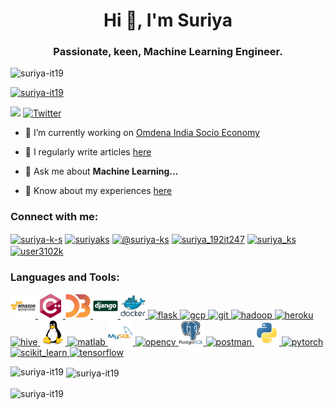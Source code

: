 <h1 align="center">Hi 👋, I'm Suriya</h1>
<h3 align="center">Passionate, keen, Machine Learning Engineer.</h3>

<p align="left"> <img src="https://komarev.com/ghpvc/?username=suriya-it19&label=Profile%20views&color=0e75b6&style=flat" alt="suriya-it19" /> </p>

<p align="left"> <a href="https://github.com/ryo-ma/github-profile-trophy"><img src="https://github-profile-trophy.vercel.app/?username=suriya-it19" alt="suriya-it19" /></a> </p>

<p align="left"> <a href="https://linkedin.com/in/suriya-ks" target="blank"><img src="https://img.shields.io/twitter/follow/LinkedIn?logo=linkedin&style=for-the-badge" /></a> <a href="https://twitter.com/suriyajr3" target="blank"><img src="https://img.shields.io/twitter/follow/Twitter?logo=twitter&style=for-the-badge" alt="Twitter" /></a> </p>

- 🔭 I’m currently working on [Omdena India Socio Economy](https://github.com/suriya-it19/Deployed_covid_analysis)

- 📝 I regularly write articles [here](https://medium.com/@suriya-ks)

- 💬 Ask me about **Machine Learning...**

- 📄 Know about my experiences [here](https://www.linkedin.com/in/suriya-ks/)

###
###
###
###

<h3 align="left">Connect with me:</h3>
<p align="left">
<a href="https://stackoverflow.com/users/suriya-k-s" target="blank"><img align="center" src="https://raw.githubusercontent.com/rahuldkjain/github-profile-readme-generator/master/src/images/icons/Social/stack-overflow.svg" alt="suriya-k-s" height="30" width="40" /></a>
<a href="https://kaggle.com/suriyaks" target="blank"><img align="center" src="https://raw.githubusercontent.com/rahuldkjain/github-profile-readme-generator/master/src/images/icons/Social/kaggle.svg" alt="suriyaks" height="30" width="40" /></a>
<a href="https://medium.com/@suriya-ks" target="blank"><img align="center" src="https://raw.githubusercontent.com/rahuldkjain/github-profile-readme-generator/master/src/images/icons/Social/medium.svg" alt="@suriya-ks" height="30" width="40" /></a>
<a href="https://www.hackerrank.com/suriya_192it247" target="blank"><img align="center" src="https://raw.githubusercontent.com/rahuldkjain/github-profile-readme-generator/master/src/images/icons/Social/hackerrank.svg" alt="suriya_192it247" height="30" width="40" /></a>
<a href="https://codeforces.com/profile/suriya_ks" target="blank"><img align="center" src="https://cdn.jsdelivr.net/npm/simple-icons@3.0.1/icons/codeforces.svg" alt="suriya_ks" height="30" width="40" /></a>
<a href="https://www.leetcode.com/user3102k" target="blank"><img align="center" src="https://raw.githubusercontent.com/rahuldkjain/github-profile-readme-generator/master/src/images/icons/Social/leet-code.svg" alt="user3102k" height="30" width="40" /></a>
</p>

###
###

<h3 align="left">Languages and Tools:</h3>
<p align="left"> <a href="https://aws.amazon.com" target="_blank"> <img src="https://raw.githubusercontent.com/devicons/devicon/master/icons/amazonwebservices/amazonwebservices-original-wordmark.svg" alt="aws" width="40" height="40"/> </a> <a href="https://www.w3schools.com/cpp/" target="_blank"> <img src="https://raw.githubusercontent.com/devicons/devicon/master/icons/cplusplus/cplusplus-original.svg" alt="cplusplus" width="40" height="40"/> </a> <a href="https://d3js.org/" target="_blank"> <img src="https://raw.githubusercontent.com/devicons/devicon/master/icons/d3js/d3js-original.svg" alt="d3js" width="40" height="40"/> </a> <a href="https://www.djangoproject.com/" target="_blank"> <img src="https://raw.githubusercontent.com/devicons/devicon/master/icons/django/django-original.svg" alt="django" width="40" height="40"/> </a> <a href="https://www.docker.com/" target="_blank"> <img src="https://raw.githubusercontent.com/devicons/devicon/master/icons/docker/docker-original-wordmark.svg" alt="docker" width="40" height="40"/> </a> <a href="https://flask.palletsprojects.com/" target="_blank"> <img src="https://www.vectorlogo.zone/logos/pocoo_flask/pocoo_flask-icon.svg" alt="flask" width="40" height="40"/> </a> <a href="https://cloud.google.com" target="_blank"> <img src="https://www.vectorlogo.zone/logos/google_cloud/google_cloud-icon.svg" alt="gcp" width="40" height="40"/> </a> <a href="https://git-scm.com/" target="_blank"> <img src="https://www.vectorlogo.zone/logos/git-scm/git-scm-icon.svg" alt="git" width="40" height="40"/> </a> <a href="https://hadoop.apache.org/" target="_blank"> <img src="https://www.vectorlogo.zone/logos/apache_hadoop/apache_hadoop-icon.svg" alt="hadoop" width="40" height="40"/> </a> <a href="https://heroku.com" target="_blank"> <img src="https://www.vectorlogo.zone/logos/heroku/heroku-icon.svg" alt="heroku" width="40" height="40"/> </a> <a href="https://hive.apache.org/" target="_blank"> <img src="https://www.vectorlogo.zone/logos/apache_hive/apache_hive-icon.svg" alt="hive" width="40" height="40"/> </a> <a href="https://www.linux.org/" target="_blank"> <img src="https://raw.githubusercontent.com/devicons/devicon/master/icons/linux/linux-original.svg" alt="linux" width="40" height="40"/> </a> <a href="https://www.mathworks.com/" target="_blank"> <img src="https://upload.wikimedia.org/wikipedia/commons/2/21/Matlab_Logo.png" alt="matlab" width="40" height="40"/> </a> <a href="https://www.mysql.com/" target="_blank"> <img src="https://raw.githubusercontent.com/devicons/devicon/master/icons/mysql/mysql-original-wordmark.svg" alt="mysql" width="40" height="40"/> </a> <a href="https://opencv.org/" target="_blank"> <img src="https://www.vectorlogo.zone/logos/opencv/opencv-icon.svg" alt="opencv" width="40" height="40"/> </a> <a href="https://www.postgresql.org" target="_blank"> <img src="https://raw.githubusercontent.com/devicons/devicon/master/icons/postgresql/postgresql-original-wordmark.svg" alt="postgresql" width="40" height="40"/> </a> <a href="https://postman.com" target="_blank"> <img src="https://www.vectorlogo.zone/logos/getpostman/getpostman-icon.svg" alt="postman" width="40" height="40"/> </a> <a href="https://www.python.org" target="_blank"> <img src="https://raw.githubusercontent.com/devicons/devicon/master/icons/python/python-original.svg" alt="python" width="40" height="40"/> </a> <a href="https://pytorch.org/" target="_blank"> <img src="https://www.vectorlogo.zone/logos/pytorch/pytorch-icon.svg" alt="pytorch" width="40" height="40"/> </a> <a href="https://scikit-learn.org/" target="_blank"> <img src="https://upload.wikimedia.org/wikipedia/commons/0/05/Scikit_learn_logo_small.svg" alt="scikit_learn" width="40" height="40"/> </a> <a href="https://www.tensorflow.org" target="_blank"> <img src="https://www.vectorlogo.zone/logos/tensorflow/tensorflow-icon.svg" alt="tensorflow" width="40" height="40"/> </a> </p>

<p><img align="left" src="https://github-readme-stats.vercel.app/api/top-langs?username=suriya-it19&show_icons=true&locale=en&layout=compact" alt="suriya-it19" /></p>

<p>&nbsp;<img align="center" src="https://github-readme-stats.vercel.app/api?username=suriya-it19&show_icons=true&locale=en" alt="suriya-it19" /></p>

<p><img align="center" src="https://github-readme-streak-stats.herokuapp.com/?user=suriya-it19&" alt="suriya-it19" /></p>
